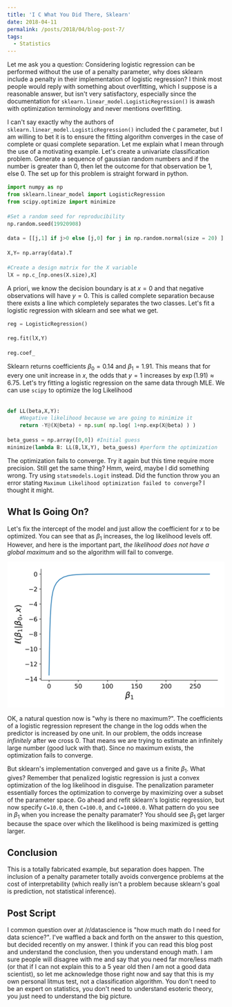 ```yaml
---
title: 'I C What You Did There, Sklearn'
date: 2018-04-11
permalink: /posts/2018/04/blog-post-7/
tags:
  - Statistics
---
```



Let me ask you a question: Considering logistic regression can be performed without the use of a penalty parameter, why does sklearn include a penalty in their implementation of logistic regression?  I think most people would reply with something about overfitting, which I suppose is a reasonable answer, but isn't very satisfactory, especially since the documentation for `sklearn.linear_model.LogisticRegression()` is awash with optimization terminology and never mentions overfitting.

I can't say exactly why the authors of `sklearn.linear_model.LogisticRegression()` included the `C` parameter, but I am willing to bet it is to ensure the fitting algorithm converges in the case of complete or quasi complete separation.  Let me explain what I mean through the use of a motivating example.  Let's create a univariate classification problem.  Generate a sequence of gaussian random numbers and if the number is greater than 0, then let the outcome for that observation be 1, else 0. The set up for this problem is straight forward in python.

```python
import numpy as np
from sklearn.linear_model import LogisticRegression
from scipy.optimize import minimize

#Set a random seed for reproducibility
np.random.seed(19920908)

data = [[j,1] if j>0 else [j,0] for j in np.random.normal(size = 20) ]

X,Y= np.array(data).T

#Create a design matrix for the X variable
lX = np.c_[np.ones(X.size),X]
```

A priori, we know the decision boundary is at $x=0$ and that negative observations will have $y=0$.  This is called complete separation because there exists a line which completely separates the two classes.  Let's fit a logistic regression with sklearn and see what we get.


```python
reg = LogisticRegression()

reg.fit(lX,Y)

reg.coef_
```

Sklearn returns coefficients $\beta_0 = 0.14$ and $\beta_1 = 1.91$.  This means that for every one unit increase in $x$, the odds that $y=1$ increases by  $\exp(1.91) \approx 6.75$.  Let's try fitting a logistic regression on the same data through MLE.  We can use `scipy` to optimize the log Likelihood

```python

def LL(beta,X,Y):
    #Negative likelihood because we are going to minimize it
    return -Y@(X@beta) + np.sum( np.log( 1+np.exp(X@beta) ) )

beta_guess = np.array([0,0]) #Initial guess
minimize(lambda B: LL(B,lX,Y), beta_guess) #perform the optimization
```

The optimization fails to converge.  Try it again but this time require more precision.  Still get the same thing?  Hmm, weird, maybe I did something wrong.  Try using `statsmodels.Logit` instead.  Did the function throw you an error stating `Maximum Likelihood optimization failed to converge`?  I thought it might.

## What Is Going On?

Let's fix the intercept of the model and just allow the coefficient for $x$ to be optimized.  You can see that as $\beta_1$ increases, the log likelihood levels off.  However, and here is the important part, *the likelihood does not have a global maximum* and so the algorithm will fail to converge.

<div style="text-align:center"><img src ="/images/blog/profile.png" /></div>


OK, a natural question now is "why is there no maximum?".  The coefficients of a logistic regression represent the change in the log odds when the predictor is increased by one unit. In our problem, the odds increase *infinitely* after we cross 0.  That means we are trying to estimate an infinitely large number (good luck with that).  Since no maximum exists, the optimization fails to converge.

But sklearn's implementation converged and gave us a finite $\beta_1$.  What gives?  Remember that penalized logistic regression is just a convex optimization of the log likelihood in disguise.  The penalization parameter essentially forces the optimization to converge by maximizing over a subset of the parameter space.  Go ahead and refit sklearn's logistic regression, but now specify `C=10.0`, then `C=100.0`, and `C=10000.0`.  What pattern do you see in $\beta_1$ when you increase the penalty paramater? You should see $\beta_1$ get larger because the space over which the likelihood is being maximized is getting larger.

## Conclusion

This is a totally fabricated example, but separation does happen. The inclusion of a penalty parameter totally avoids convergence problems at the cost of interpretability (which really isn't a problem because sklearn's goal is prediction, not statistical inference).


## Post Script

I common question over at /r/datascience is "how much math do I need for data science?".  I've waffled a back and forth on the answer to this question, but decided recently on my answer.  I think if you can read this blog post and understand the conclusion, then you understand enough math.  I am sure people will disagree with me and say that you need far more/less math (or that if I can not explain this to a 5 year old then *I* am not a good data scientist), so let me acknowledge those right now and say that this is my own personal litmus test, not a classification algorithm. You don't need to be an expert on statistics, you don't need to understand esoteric theory, you just need to understand the big picture.
